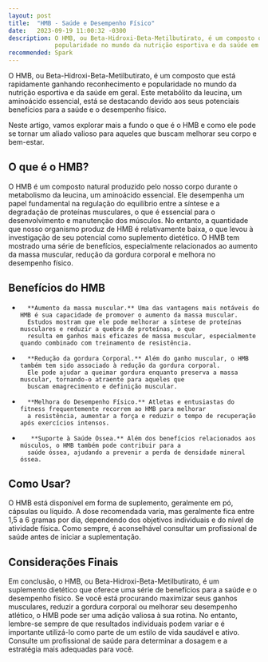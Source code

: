```yaml
---
layout: post
title:  "HMB - Saúde e Desempenho Físico"
date:   2023-09-19 11:00:32 -0300
description: O HMB, ou Beta-Hidroxi-Beta-Metilbutirato, é um composto que está rapidamente ganhando reconhecimento e 
             popularidade no mundo da nutrição esportiva e da saúde em geral.
recommended: Spark
---
```

O HMB, ou Beta-Hidroxi-Beta-Metilbutirato, é um composto que está rapidamente ganhando reconhecimento e popularidade no 
mundo da nutrição esportiva e da saúde em geral. Este metabólito da leucina, um aminoácido essencial, está se destacando 
devido aos seus potenciais benefícios para a saúde e o desempenho físico. 

Neste artigo, vamos explorar mais a fundo o 
que é o HMB e como ele pode se tornar um aliado valioso para aqueles que buscam melhorar seu corpo e bem-estar.

## O que é o HMB?
O HMB é um composto natural produzido pelo nosso corpo durante o metabolismo da leucina, um aminoácido essencial. 
Ele desempenha um papel fundamental na regulação do equilíbrio entre a síntese e a degradação de proteínas musculares, 
o que é essencial para o desenvolvimento e manutenção dos músculos. No entanto, a quantidade que nosso organismo produz 
de HMB é relativamente baixa, o que levou à investigação de seu potencial como suplemento dietético.
O HMB tem mostrado uma série de benefícios, especialmente relacionados ao aumento da massa muscular, redução da gordura 
corporal e melhora no desempenho físico.

## Benefícios do HMB
-       **Aumento da massa muscular.** Uma das vantagens mais notáveis do HMB é sua capacidade de promover o aumento da massa muscular. 
        Estudos mostram que ele pode melhorar a síntese de proteínas musculares e reduzir a quebra de proteínas, o que 
        resulta em ganhos mais eficazes de massa muscular, especialmente quando combinado com treinamento de resistência.
-       **Redução da gordura Corporal.** Além do ganho muscular, o HMB também tem sido associado à redução da gordura corporal. 
        Ele pode ajudar a queimar gordura enquanto preserva a massa muscular, tornando-o atraente para aqueles que 
        buscam emagrecimento e definição muscular.
-       **Melhora do Desempenho Físico.** Atletas e entusiastas do fitness frequentemente recorrem ao HMB para melhorar
        a resistência, aumentar a força e reduzir o tempo de recuperação após exercícios intensos.
-        **Suporte à Saúde Óssea.** Além dos benefícios relacionados aos músculos, o HMB também pode contribuir para a
        saúde óssea, ajudando a prevenir a perda de densidade mineral óssea.

## Como Usar?
O HMB está disponível em forma de suplemento, geralmente em pó, cápsulas ou líquido. A dose recomendada varia, mas 
geralmente fica entre 1,5 a 6 gramas por dia, dependendo dos objetivos individuais e do nível de atividade física. 
Como sempre, é aconselhável consultar um profissional de saúde antes de iniciar a suplementação.

## Considerações Finais
Em conclusão, o HMB, ou Beta-Hidroxi-Beta-Metilbutirato, é um suplemento dietético que oferece uma série de benefícios 
para a saúde e o desempenho físico. Se você está procurando maximizar seus ganhos musculares, reduzir a gordura corporal
ou melhorar seu desempenho atlético, o HMB pode ser uma adição valiosa à sua rotina. No entanto, lembre-se sempre de que 
resultados individuais podem variar e é importante utilizá-lo como parte de um estilo de vida saudável e ativo. Consulte 
um profissional de saúde para determinar a dosagem e a estratégia mais adequadas para você.
